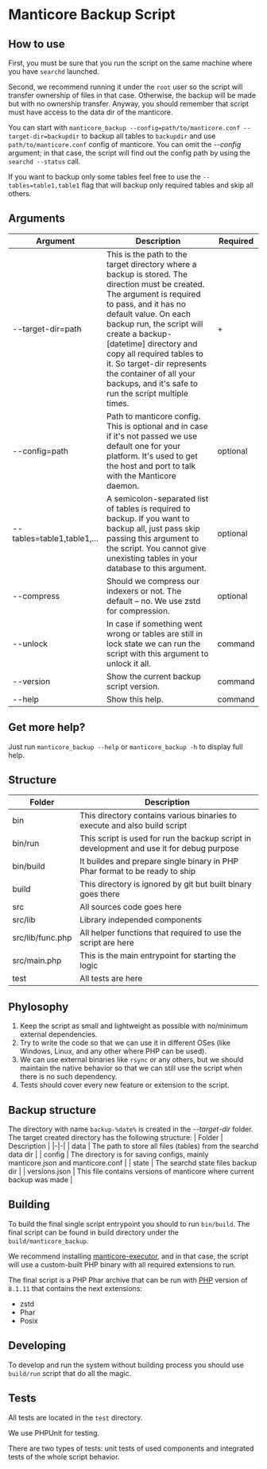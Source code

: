 # Manticore Backup Script

## How to use

First, you must be sure that you run the script on the same machine where you have `searchd` launched.

Second, we recommend running it under the `root` user so the script will transfer ownership of files in that case. Otherwise, the backup will be made but with no ownership transfer. Anyway, you should remember that script must have access to the data dir of the manticore.

You can start with `manticore_backup --config=path/to/manticore.conf --target-dir=backupdir` to backup all tables to `backupdir` and use `path/to/manticore.conf` config of manticore. You can omit the *--config* argument; in that case, the script will find out the config path by using the `searchd --status` call.

If you want to backup only some tables feel free to use the `--tables=table1,table1` flag that will backup only required tables and skip all others.

## Arguments

| Argument | Description | Required |
|-|-|-|
| --target-dir=path | This is the path to the target directory where a backup is stored. The direction must be created. The argument is required to pass, and it has no default value. On each backup run, the script will create a backup-[datetime] directory and copy all required tables to it. So target-dir represents the container of all your backups, and it's safe to run the script multiple times.| + |
| --config=path | Path to manticore config. This is optional and in case if it's not passed we use default one for your platform. It's used to get the host and port to talk with the Manticore daemon. | optional |
| --tables=table1,table1,... | A semicolon-separated list of tables is required to backup. If you want to backup all, just pass skip passing this argument to the script. You cannot give unexisting tables in your database to this argument. | optional |
| --compress | Should we compress our indexers or not. The default – no. We use zstd for compression. | optional |
| --unlock | In case if something went wrong or tables are still in lock state we can run the script with this argument to unlock it all. | command |
| --version | Show the current backup script version. | command |
| --help | Show this help. | command |

## Get more help?

Just run `manticore_backup --help` or `manticore_backup -h` to display full help.

## Structure

| Folder | Description |
|-|-|
| bin | This directory contains various binaries to execute and also build script |
| bin/run | This script is used for run the backup script in development and use it for debug purpose |
| bin/build | It buildes and prepare single binary in PHP Phar format to be ready to ship |
| build | This directory is ignored by git but built binary goes there |
| src | All sources code goes here |
| src/lib | Library independed components |
| src/lib/func.php | All helper functions that required to use the script are here |
| src/main.php | This is the main entrypoint for starting the logic |
| test | All tests are here |

## Phylosophy

1. Keep the script as small and lightweight as possible with no/minimum external dependencies.
2. Try to write the code so that we can use it in different OSes (like Windows, Linux, and any other where PHP can be used).
3. We can use external binaries like `rsync` or any others, but we should maintain the native behavior so that we can still use the script when there is no such dependency.
4. Tests should cover every new feature or extension to the script.


## Backup structure

The directory with name `backup-%date%` is created in the  *--target-dir* folder. The target created directory has the following structure:
| Folder | Description |
|-|-|
| data | The path to store all files (tables) from the searchd data dir |
| config | The directory is for saving configs, mainly manticore.json and manticore.conf |
| state | The searchd state files backup dir |
| versions.json | This file contains versions of manticore where current backup was made |

## Building

To build the final single script entrypoint you should to run `bin/build`. The final script can be found in build directory under the `build/manticore_backup`.

We recommend installing [manticore-executor](https://github.com/manticoresoftware/executor), and in that case, the script will use a custom-built PHP binary with all required extensions to run.

The final script is a PHP Phar archive that can be run with [PHP](https://php.net) version of `8.1.11` that contains the next extensions:

- zstd
- Phar
- Posix

## Developing

To develop and run the system without building process you should use `build/run` script that do all the magic.

## Tests

All tests are located in the `test` directory.

We use PHPUnit for testing.

There are two types of tests: unit tests of used components and integrated tests of the whole script behavior.

